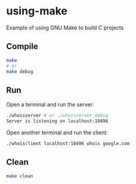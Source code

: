 # using-make

Example of using GNU Make to build C projects

## Compile

```bash
make
# or
make debug
```

## Run

Open a terminal and run the server:

```bash
./whoisserver # or ./whoisserver_debug
Server is listening on localhost:10496
```

Open another terminal and run the client:

```bash
./whoisclient localhost:10496 whois google.com
```

## Clean

```bash
make clean
```
